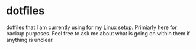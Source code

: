 # dotfiles
dotfiles that I am currently using for my Linux setup. Primiarly here for backup purposes. Feel free to ask me about what is going on within them if anything is unclear.

